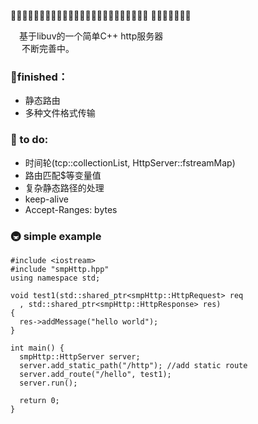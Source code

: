 🥜🥐🥖🥞🥓🥙🥚🥘🥗🥫🥣🥪🥩🥨🥦🥥🦗🥛🥟🥠🥡🥤🥢🥧 🥦🥩🥐🍕🎯🥫🥧

&emsp;基于libuv的一个简单C++ http服务器 \
&emsp;
不断完善中。

### 🍕finished：
+ 静态路由
+ 多种文件格式传输


###  🎯 to do:
+ 时间轮(tcp::collectionList, HttpServer::fstreamMap)
+ 路由匹配$等变量值
+ 复杂静态路径的处理
+ keep-alive
+ Accept-Ranges: bytes
&ensp;


### 🚇 simple example

```
#include <iostream>
#include "smpHttp.hpp"
using namespace std;

void test1(std::shared_ptr<smpHttp::HttpRequest> req
  , std::shared_ptr<smpHttp::HttpResponse> res) 
{
  res->addMessage("hello world");
}

int main() {
  smpHttp::HttpServer server;
  server.add_static_path("/http"); //add static route
  server.add_route("/hello", test1);
  server.run();
  
  return 0;
}
```